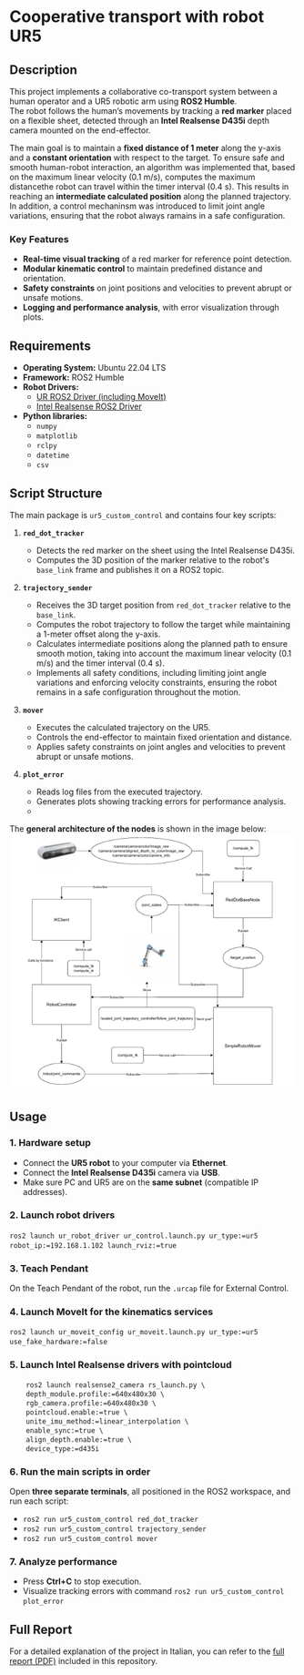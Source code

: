 # Cooperative transport with robot UR5
## Description
This project implements a collaborative co-transport system between a human operator and a UR5 robotic arm using **ROS2 Humble**.  
The robot follows the human’s movements by tracking a **red marker** placed on a flexible sheet, detected through an **Intel Realsense D435i** depth camera mounted on the end-effector.  

The main goal is to maintain a **fixed distance of 1 meter** along the y-axis and a **constant orientation** with respect to the target. To ensure safe and smooth human-robot interaction, an algorithm was implemented that, based on the maximum linear velocity (0.1 m/s), computes the maximum distancethe robot can travel within the timer interval (0.4 s). This results in reaching an **intermediate calculated position** along the planned trajectory. In addition, a control mechaninsm was introduced to limit joint angle variations, ensuring that the robot always ramains in a safe configuration.
### Key Features
- **Real-time visual tracking** of a red marker for reference point detection.  
- **Modular kinematic control** to maintain predefined distance and orientation.  
- **Safety constraints** on joint positions and velocities to prevent abrupt or unsafe motions.  
- **Logging and performance analysis**, with error visualization through plots.

## Requirements
- **Operating System:** Ubuntu 22.04 LTS  
- **Framework:** ROS2 Humble  
- **Robot Drivers:**  
  - [UR ROS2 Driver (including MoveIt)](https://github.com/UniversalRobots/Universal_Robots_ROS2_Driver/tree/humble)  
  - [Intel Realsense ROS2 Driver](https://github.com/IntelRealSense/realsense-ros)
- **Python libraries:**  
  - `numpy`  
  - `matplotlib`  
  - `rclpy`  
  - `datetime`  
  - `csv`
## Script Structure
The main package is `ur5_custom_control` and contains four key scripts:

1. **`red_dot_tracker`**  
   - Detects the red marker on the sheet using the Intel Realsense D435i.  
   - Computes the 3D position of the marker relative to the robot's `base_link` frame and publishes it on a ROS2 topic.

2. **`trajectory_sender`**  
   - Receives the 3D target position from `red_dot_tracker` relative to the `base_link`.  
   - Computes the robot trajectory to follow the target while maintaining a 1-meter offset along the y-axis.  
   - Calculates intermediate positions along the planned path to ensure smooth motion, taking into account the maximum linear velocity (0.1 m/s) and the timer          interval (0.4 s).  
   - Implements all safety conditions, including limiting joint angle variations and enforcing velocity constraints, ensuring the robot remains in a safe               configuration throughout the motion.

3. **`mover`**  
   - Executes the calculated trajectory on the UR5.  
   - Controls the end-effector to maintain fixed orientation and distance.  
   - Applies safety constraints on joint angles and velocities to prevent abrupt or unsafe motions.

4. **`plot_error`**  
   - Reads log files from the executed trajectory.  
   - Generates plots showing tracking errors for performance analysis.
   - 
The **general architecture of the nodes** is shown in the image below:
![Architecture of the system](architecture.png)
## Usage
### 1. Hardware setup
- Connect the **UR5 robot** to your computer via **Ethernet**.  
- Connect the **Intel Realsense D435i** camera via **USB**.  
- Make sure PC and UR5 are on the **same subnet** (compatible IP addresses).
### 2. Launch robot drivers
 `ros2 launch ur_robot_driver ur_control.launch.py ur_type:=ur5 robot_ip:=192.168.1.102 launch_rviz:=true`
### 3. Teach Pendant 
On the Teach Pendant of the robot, run the `.urcap` file for External Control.
### 4. Launch MoveIt for the kinematics services
`ros2 launch ur_moveit_config ur_moveit.launch.py ur_type:=ur5 use_fake_hardware:=false`
### 5. Launch Intel Realsense drivers with pointcloud
```
    ros2 launch realsense2_camera rs_launch.py \
    depth_module.profile:=640x480x30 \
    rgb_camera.profile:=640x480x30 \
    pointcloud.enable:=true \
    unite_imu_method:=linear_interpolation \
    enable_sync:=true \
    align_depth.enable:=true \
    device_type:=d435i
```

### 6. Run the main scripts in order
Open **three separate terminals**, all positioned in the ROS2 workspace, and run each script:
   - `ros2 run ur5_custom_control red_dot_tracker`
   - `ros2 run ur5_custom_control trajectory_sender`
   - `ros2 run ur5_custom_control mover`
### 7. Analyze performance
  - Press **Ctrl+C** to stop execution.
  - Visualize tracking errors with command `ros2 run ur5_custom_control plot_error`
## Full Report
For a detailed explanation of the project in Italian, you can refer to the [full report (PDF)](RELAZIONE_COTRASPORTO_UR5.pdf) included in this repository.

